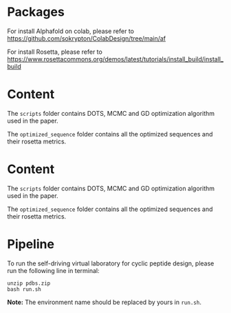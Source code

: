 # Packages
For install Alphafold on colab, please refer to https://github.com/sokrypton/ColabDesign/tree/main/af

For install Rosetta, please refer to https://www.rosettacommons.org/demos/latest/tutorials/install_build/install_build

# Content
The `scripts` folder contains DOTS, MCMC and GD optimization algorithm used in the paper.

The `optimized_sequence` folder contains all the optimized sequences and their rosetta metrics.

# Content
The `scripts` folder contains DOTS, MCMC and GD optimization algorithm used in the paper.

The `optimized_sequence` folder contains all the optimized sequences and their rosetta metrics.

# Pipeline

To run the self-driving virtual laboratory for cyclic peptide design, please run the following line in terminal:

```shell
unzip pdbs.zip
bash run.sh
```
**Note:** The environment name should be replaced by yours in `run.sh`.
